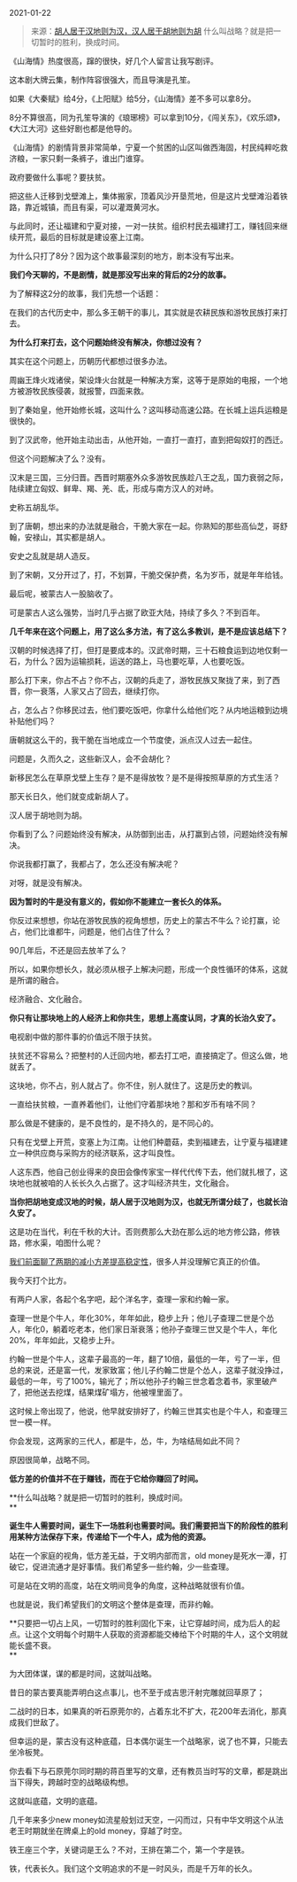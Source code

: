 2021-01-22

> 来源：[胡人居于汉地则为汉，汉人居于胡地则为胡](http://mp.weixin.qq.com/s?__biz=MzU0MjYwNDU2Mw==&mid=2247496019&idx=2&sn=5468cd403e2142cdb82ea26db63c725e&chksm=fb1a9d2fcc6d1439f331fa06336ecb238a4ebbf8f6e5684fb65665feb32abf87a1b4351a4be3&scene=27#wechat_redirect)
> 什么叫战略？就是把一切暂时的胜利，换成时间。

《山海情》热度很高，蹿的很快，好几个人留言让我写剧评。  

  

这本剧大牌云集，制作阵容很强大，而且导演是孔笙。

  

如果《大秦赋》给4分，《上阳赋》给5分，《山海情》差不多可以拿8分。

  

8分不算很高，同为孔笙导演的《琅琊榜》可以拿到10分，《闯关东》，《欢乐颂》，《大江大河》这些好剧也都是他导的。

  

《山海情》的剧情背景非常简单，宁夏一个贫困的山区叫做西海固，村民纯粹吃救济粮，一家只剩一条裤子，谁出门谁穿。

  

政府要做什么事呢？要扶贫。  

  

把这些人迁移到戈壁滩上，集体搬家，顶着风沙开垦荒地，但是这片戈壁滩沿着铁路，靠近城镇，而且有渠，可以灌溉黄河水。

  

与此同时，还让福建和宁夏对接，一对一扶贫。组织村民去福建打工，赚钱回来继续开荒，最后的目标就是建设塞上江南。

  

为什么只打了8分？因为这个故事最深刻的地方，剧本没有写出来。

  

 **我们今天聊的，不是剧情，就是那没写出来的背后的2分的故事。**

  

为了解释这2分的故事，我们先想一个话题：

  

在我们的古代历史中，那么多王朝干的事儿，其实就是农耕民族和游牧民族打来打去。  

  

 **为什么打来打去，这个问题始终没有解决，你想过没有？**

  

其实在这个问题上，历朝历代都想过很多办法。  

  

周幽王烽火戏诸侯，架设烽火台就是一种解决方案，这等于是原始的电报，一个地方被游牧民族侵袭，就报警，四面来救。

  

到了秦始皇，他开始修长城，这叫什么？这叫移动高速公路。在长城上运兵运粮是很快的。

  

到了汉武帝，他开始主动出击，从他开始，一直打一直打，直到把匈奴打的西迁。

  

但这个问题解决了么？没有。

  

汉末是三国，三分归晋。西晋时期塞外众多游牧民族趁八王之乱，国力衰弱之际，陆续建立匈奴、鲜卑、羯、羌、氐，形成与南方汉人的对峙。

  

史称五胡乱华。

  

到了唐朝，想出来的办法就是融合，干脆大家在一起。你熟知的那些高仙芝，哥舒翰，安禄山，其实都是胡人。

  

安史之乱就是胡人造反。

  

到了宋朝，又分开过了，打，不划算，干脆交保护费，名为岁币，就是年年给钱。

  

最后呢，被蒙古人一股脑收了。

  

可是蒙古人这么强势，当时几乎占据了欧亚大陆，持续了多久？不到百年。

  

 **几千年来在这个问题上，用了这么多方法，有了这么多教训，是不是应该总结下？**

  

汉朝的时候选择了打，但打是要成本的。汉武帝时期，三十石粮食运到边地仅剩一石，为什么？因为运输损耗，运送的路上，马也要吃草，人也要吃饭。

  

那么打下来，你占不占？你不占，汉朝的兵走了，游牧民族又聚拢了来，到了西晋，你一衰落，人家又占了回去，继续打你。

  

占，怎么占？你移民过去，他们要吃饭吧，你拿什么给他们吃？从内地运粮到边境补贴他们吗？

  

唐朝就这么干的，我干脆在当地成立一个节度使，派点汉人过去一起住。

  

问题是，久而久之，这些新汉人，会不会胡化？

  

新移民怎么在草原戈壁上生存？是不是得放牧？是不是得按照草原的方式生活？

  

那天长日久，他们就变成新胡人了。

  

汉人居于胡地则为胡。

  

你看到了么？问题始终没有解决，从防御到出击，从打赢到占领，问题始终没有解决。

  

你说我都打赢了，我都占了，怎么还没有解决呢？

  

对呀，就是没有解决。

  

 **因为暂时的牛是没有意义的，假如你不能建立一套长久的体系。**

  

你反过来想想，你站在游牧民族的视角想想，历史上的蒙古不牛么？论打赢，论占，他们比谁都牛，问题是，他们占住了什么？  

  

90几年后，不还是回去放羊了么？

  

所以，如果你想长久，就必须从根子上解决问题，形成一个良性循环的体系，这就是所谓的融合。

  

经济融合、文化融合。

  

 **你只有让那块地上的人经济上和你共生，思想上高度认同，才真的长治久安了。**

  

电视剧中做的那件事的价值远不限于扶贫。

  

扶贫还不容易么？把整村的人迁回内地，都去打工吧，直接搞定了。但这么做，地就丢了。

  

这块地，你不占，别人就占了。你不住，别人就住了。这是历史的教训。

  

一直给扶贫粮，一直养着他们，让他们守着那块地？那和岁币有啥不同？

  

那么做是不健康的，是不良性的，是不持久的，是不同心的。

  

只有在戈壁上开荒，变塞上为江南。让他们种蘑菇，卖到福建去，让宁夏与福建建立一种供应商与采购方的经济联系，这才叫良性。

  

人这东西，他自己创业得来的良田会像传家宝一样代代传下去，他们就扎根了，这块地也就被咱的人长长久久占据了。这才叫经济共生，文化融合。

  

 **当你把胡地变成汉地的时候，胡人居于汉地则为汉，也就无所谓分歧了，也就长治久安了。**

  

这是功在当代，利在千秋的大计。否则费那么大劲在那么远的地方修公路，修铁路，修水渠，咱图什么呢？

  

[我们前面聊了两期的减小方差提高稳定性](http://mp.weixin.qq.com/s?__biz=MzU0MjYwNDU2Mw==&mid=2247495955&idx=2&sn=085496061190be11823315d7c50171b7&chksm=fb1a9d6fcc6d147970ce3128df17ab571c4836edf55934feb161642724751ff8ce018c343978&scene=21#wechat_redirect)，很多人并没理解它真正的价值。

  

我今天打个比方。

  

有两户人家，各起个名字吧，起个洋名字，查理一家和约翰一家。

  

查理一世是个牛人，年化30%，年年如此，稳步上升；他儿子查理二世是个怂人，年化0，躺着吃老本，他们家日渐衰落；他孙子查理三世又是个牛人，年化20%，年年如此，又稳步上升。

  

约翰一世是个牛人，这辈子最高的一年，翻了10倍，最低的一年，亏了一半，但总的来说，还是富一代，发家致富；他儿子约翰二世是个怂人，这辈子就没挣过，最低的一年，亏了100%，输光了；所以他孙子约翰三世念着念着书，家里破产了，把他送去挖煤，结果煤矿塌方，他被埋里面了。

  

这时候上帝出现了，他说，他早就安排好了，约翰三世其实也是个牛人，和查理三世一模一样。

  

你会发现，这两家的三代人，都是牛，怂，牛，为啥结局如此不同？

  

原因很简单，战略不同。

  

 **低方差的价值并不在于赚钱，而在于它给你赚回了时间。**

  

 **什么叫战略？就是把一切暂时的胜利，换成时间。  
**

  

 **诞生牛人需要时间，诞生下一场胜利也需要时间。我们需要把当下的阶段性的胜利用某种方法保存下来，传递给下一个牛人，成为他的资源。**

  

站在一个家庭的视角，低方差无益，于文明内部而言，old money是死水一潭，打破它，促进流通才是好事情。我们希望多一些约翰，少一些查理。

  

可是站在文明的高度，站在文明间竞争的角度，这种战略就很有价值。

  

也就是说，我们希望我们的文明这个整体是查理，而非约翰。

  

**只要把一切占上风，一切暂时的胜利固化下来，让它穿越时间，成为后人的起点。让这个文明每个时期牛人获取的资源都能交棒给下个时期的牛人，这个文明就能长盛不衰。  
**

  

为大团体谋，谋的都是时间，这就叫战略。

  

昔日的蒙古要真能弄明白这点事儿，也不至于成吉思汗射完雕就回草原了；  

二战时的日本，如果真的听石原莞尔的，占着东北不扩大，花200年去消化，那真成我们世敌了。

  

但幸运的是，蒙古没有这种底蕴，日本偶尔诞生一个战略家，说了也不算，只能去坐冷板凳。

  

你去看下与石原莞尔同时期的蒋百里写的文章，还有教员当时写的文章，都是跳出当下得失，跨越时空的战略级构想。

  

这就叫底蕴，文明的底蕴。  

  

几千年来多少new money如流星般划过天空，一闪而过，只有中华文明这个从法老王时期就坐在牌桌上的old money，穿越了时空。

  

铁王座三个字，关键词是王么？不对，王排在第二个，第一个字是铁。

  

铁，代表长久。我们这个文明追求的不是一时风头，而是千万年的长久。

